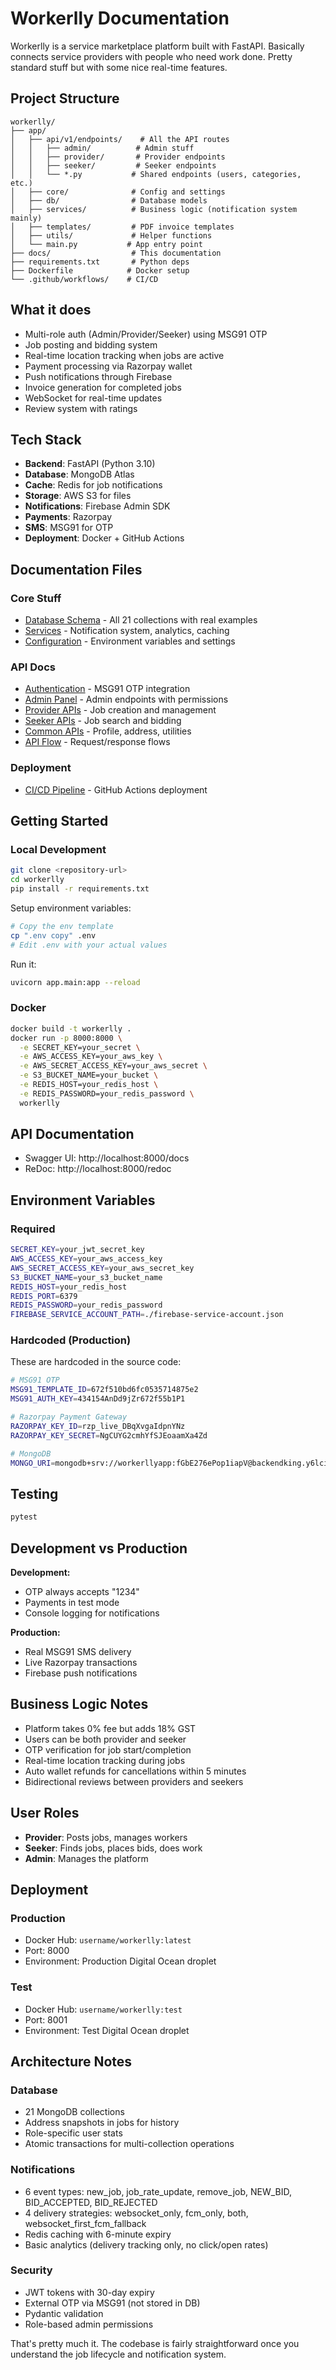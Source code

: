 # Workerlly Documentation

Workerlly is a service marketplace platform built with FastAPI. Basically connects service providers with people who need work done. Pretty standard stuff but with some nice real-time features.

## Project Structure

```
workerlly/
├── app/
│   ├── api/v1/endpoints/    # All the API routes
│   │   ├── admin/          # Admin stuff
│   │   ├── provider/       # Provider endpoints
│   │   ├── seeker/         # Seeker endpoints
│   │   └── *.py           # Shared endpoints (users, categories, etc.)
│   ├── core/              # Config and settings
│   ├── db/                # Database models
│   ├── services/          # Business logic (notification system mainly)
│   ├── templates/         # PDF invoice templates
│   ├── utils/             # Helper functions
│   └── main.py           # App entry point
├── docs/                  # This documentation
├── requirements.txt       # Python deps
├── Dockerfile            # Docker setup
└── .github/workflows/    # CI/CD
```

## What it does

- Multi-role auth (Admin/Provider/Seeker) using MSG91 OTP
- Job posting and bidding system
- Real-time location tracking when jobs are active
- Payment processing via Razorpay wallet
- Push notifications through Firebase
- Invoice generation for completed jobs
- WebSocket for real-time updates
- Review system with ratings

## Tech Stack

- **Backend**: FastAPI (Python 3.10)
- **Database**: MongoDB Atlas
- **Cache**: Redis for job notifications
- **Storage**: AWS S3 for files
- **Notifications**: Firebase Admin SDK
- **Payments**: Razorpay
- **SMS**: MSG91 for OTP
- **Deployment**: Docker + GitHub Actions

## Documentation Files

### Core Stuff
- [Database Schema](database.md) - All 21 collections with real examples
- [Services](services.md) - Notification system, analytics, caching
- [Configuration](configuration.md) - Environment variables and settings

### API Docs
- [Authentication](api/authentication.md) - MSG91 OTP integration
- [Admin Panel](api/admin.md) - Admin endpoints with permissions
- [Provider APIs](api/provider.md) - Job creation and management
- [Seeker APIs](api/seeker.md) - Job search and bidding
- [Common APIs](api/common.md) - Profile, address, utilities
- [API Flow](api/flow.md) - Request/response flows

### Deployment
- [CI/CD Pipeline](deployment/cicd.md) - GitHub Actions deployment

## Getting Started

### Local Development

```bash
git clone <repository-url>
cd workerlly
pip install -r requirements.txt
```

Setup environment variables:
```bash
# Copy the env template 
cp ".env copy" .env
# Edit .env with your actual values
```

Run it:
```bash
uvicorn app.main:app --reload
```

### Docker

```bash
docker build -t workerlly .
docker run -p 8000:8000 \
  -e SECRET_KEY=your_secret \
  -e AWS_ACCESS_KEY=your_aws_key \
  -e AWS_SECRET_ACCESS_KEY=your_aws_secret \
  -e S3_BUCKET_NAME=your_bucket \
  -e REDIS_HOST=your_redis_host \
  -e REDIS_PASSWORD=your_redis_password \
  workerlly
```

## API Documentation
- Swagger UI: http://localhost:8000/docs
- ReDoc: http://localhost:8000/redoc

## Environment Variables

### Required
```bash
SECRET_KEY=your_jwt_secret_key
AWS_ACCESS_KEY=your_aws_access_key
AWS_SECRET_ACCESS_KEY=your_aws_secret_key
S3_BUCKET_NAME=your_s3_bucket_name
REDIS_HOST=your_redis_host
REDIS_PORT=6379
REDIS_PASSWORD=your_redis_password
FIREBASE_SERVICE_ACCOUNT_PATH=./firebase-service-account.json
```

### Hardcoded (Production)
These are hardcoded in the source code:

```bash
# MSG91 OTP
MSG91_TEMPLATE_ID=672f510bd6fc0535714875e2
MSG91_AUTH_KEY=434154AnDd9jZr672f55b1P1

# Razorpay Payment Gateway  
RAZORPAY_KEY_ID=rzp_live_DBqXvgaIdpnYNz
RAZORPAY_KEY_SECRET=NgCUYG2cmhYfSJEoaamXa4Zd

# MongoDB
MONGO_URI=mongodb+srv://workerllyapp:fGbE276ePop1iapV@backendking.y6lcith.mongodb.net/
```

## Testing

```bash
pytest
```

## Development vs Production

**Development:**
- OTP always accepts "1234" 
- Payments in test mode
- Console logging for notifications

**Production:**
- Real MSG91 SMS delivery
- Live Razorpay transactions
- Firebase push notifications

## Business Logic Notes

- Platform takes 0% fee but adds 18% GST
- Users can be both provider and seeker
- OTP verification for job start/completion
- Real-time location tracking during jobs
- Auto wallet refunds for cancellations within 5 minutes
- Bidirectional reviews between providers and seekers

## User Roles
- **Provider**: Posts jobs, manages workers
- **Seeker**: Finds jobs, places bids, does work
- **Admin**: Manages the platform

## Deployment

### Production
- Docker Hub: `username/workerlly:latest`
- Port: 8000
- Environment: Production Digital Ocean droplet

### Test
- Docker Hub: `username/workerlly:test`  
- Port: 8001
- Environment: Test Digital Ocean droplet

## Architecture Notes

### Database
- 21 MongoDB collections
- Address snapshots in jobs for history
- Role-specific user stats
- Atomic transactions for multi-collection operations

### Notifications
- 6 event types: new_job, job_rate_update, remove_job, NEW_BID, BID_ACCEPTED, BID_REJECTED
- 4 delivery strategies: websocket_only, fcm_only, both, websocket_first_fcm_fallback  
- Redis caching with 6-minute expiry
- Basic analytics (delivery tracking only, no click/open rates)

### Security
- JWT tokens with 30-day expiry
- External OTP via MSG91 (not stored in DB)
- Pydantic validation
- Role-based admin permissions

That's pretty much it. The codebase is fairly straightforward once you understand the job lifecycle and notification system.
